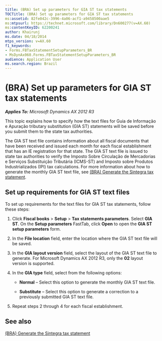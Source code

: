 ```yaml
---
title: (BRA) Set up parameters for GIA ST tax statements
TOCTitle: (BRA) Set up parameters for GIA ST tax statements
ms:assetid: 82fe042c-3996-4a06-acf1-a9458500aae5
ms:mtpsurl: https://technet.microsoft.com/library/Dn600277(v=AX.60)
ms:contentKeyID: 62200241
author: Khairunj
ms.date: 04/18/2014
mtps_version: v=AX.60
f1_keywords:
- Forms.FBTaxStatementSetupParameters_BR
- MsDynAx060.Forms.FBTaxStatementSetupParameters_BR
audience: Application User
ms.search.region: Brazil
---
```


# (BRA) Set up parameters for GIA ST tax statements 


_**Applies To:** Microsoft Dynamics AX 2012 R3_

This topic explains how to specify how the text files for Guia de Informação e Apuração tributary substitution (GIA ST) statements will be saved before you submit them to the state tax authorities.

The GIA ST text file contains information about all fiscal documents that have been received and issued each month for each fiscal establishment that has an IE registration for that state. The GIA ST text file is issued to state tax authorities to verify the Imposto Sobre Circulação de Mercadorias e Serviços Substituição Tributária (ICMS-ST) and Imposto sobre Produtos Industrializados (IPI) tax calculations. For more information about how to generate the monthly GIA ST text file, see [(BRA) Generate the Sintegra tax statement](bra-generate-the-sintegra-tax-statement.md).

## Set up requirements for GIA ST text files

To set up requirements for the text files for GIA ST tax statements, follow these steps:

1.  Click **Fiscal books** \> **Setup** \> **Tax statements parameters**. Select **GIA ST**. On the **Setup parameters** FastTab, click **Open** to open the **GIA ST setup parameters** form.

2.  In the **File location** field, enter the location where the GIA ST text file will be saved.

3.  In the **GIA layout version** field, select the layout of the GIA ST text file to generate. For Microsoft Dynamics AX 2012 R3, only the **02** layout version is supported.

4.  In the **GIA type** field, select from the following options:
    
      - **Normal** – Select this option to generate the monthly GIA ST text file.
    
      - **Substitute** – Select this option to generate a correction to a previously submitted GIA ST text file.

5.  Repeat steps 2 through 4 for each fiscal establishment.

## See also

[(BRA) Generate the Sintegra tax statement](bra-generate-the-sintegra-tax-statement.md)

  


